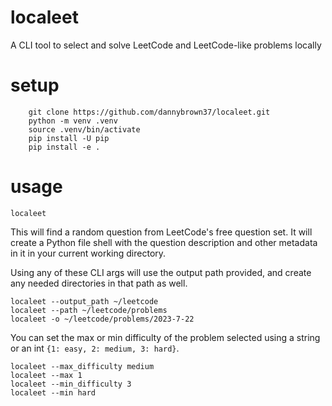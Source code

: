 # localeet
A CLI tool to select and solve LeetCode and LeetCode-like problems locally

# setup

```
    git clone https://github.com/dannybrown37/localeet.git
    python -m venv .venv
    source .venv/bin/activate
    pip install -U pip
    pip install -e .
```

# usage

```
localeet
```

This will find a random question from LeetCode's free question set.
It will create a Python file shell with the question description and
other metadata in it in your current working directory.

Using any of these CLI args will use the output path provided, and
create any needed directories in that path as well.

```
localeet --output_path ~/leetcode
localeet --path ~/leetcode/problems
localeet -o ~/leetcode/problems/2023-7-22
```

You can set the max or min difficulty of the problem selected using a
string or an int `{1: easy, 2: medium, 3: hard}`.

```
localeet --max_difficulty medium
localeet --max 1
localeet --min_difficulty 3
localeet --min hard
```

